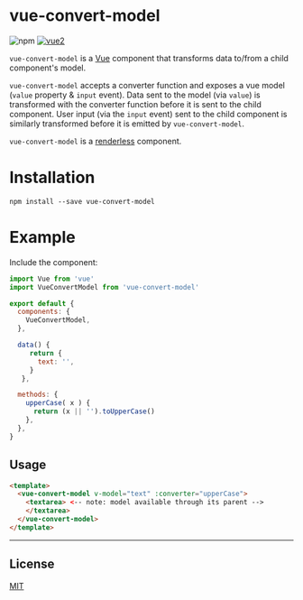 # vue-convert-model

![npm](https://img.shields.io/npm/v/vue-convert-model.svg)
[![vue2](https://img.shields.io/badge/vue-2.x-brightgreen.svg)](https://vuejs.org/)

`vue-convert-model` is a [Vue](www.vuejs.org) component that transforms data to/from a child component's model.

`vue-convert-model` accepts a converter function and exposes a vue model (`value` property & `input` event). Data sent to the model (via `value`) is transformed with the converter function before it is sent to the child component. User input (via the `input` event) sent to the child component is similarly transformed before it is emitted by `vue-convert-model`.

`vue-convert-model` is a [renderless](https://adamwathan.me/renderless-components-in-vuejs/) component.

# Installation

```
npm install --save vue-convert-model
```

# Example

Include the component:

```javascript
import Vue from 'vue'
import VueConvertModel from 'vue-convert-model'

export default {
  components: {
    VueConvertModel,
  },

  data() {
     return {
       text: '',
     }
   },

  methods: {
    upperCase( x ) {
      return (x || '').toUpperCase()
    },
  },
}
```


## Usage

```html
<template>
  <vue-convert-model v-model="text" :converter="upperCase">
    <textarea> <-- note: model available through its parent -->
    </textarea>
  </vue-convert-model>
</template>
```

---

## License

[MIT](http://opensource.org/licenses/MIT)

